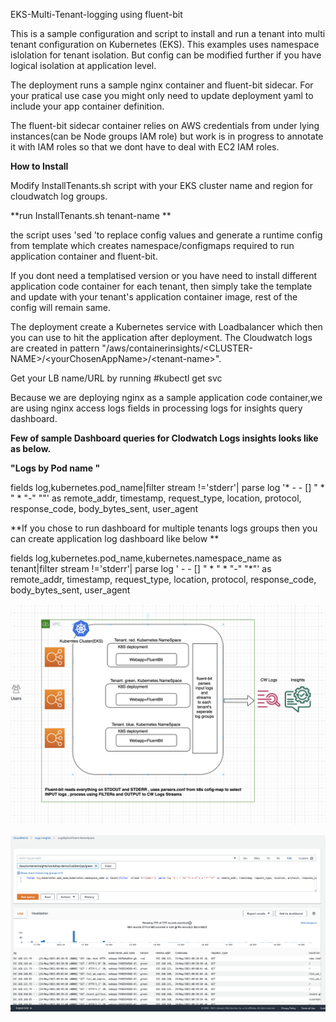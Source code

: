 EKS-Multi-Tenant-logging using fluent-bit

This is a sample configuration and script to install and run a tenant into multi tenant configuration on Kubernetes (EKS). This examples uses namespace islolation for tenant isolation. But config can be modified further if you have logical isolation at application level.

The deployment runs a sample nginx container and fluent-bit sidecar. For your pratical use case you might only need to update deployment yaml to include your app container definition.

The fluent-bit sidecar container relies on AWS credentials from under lying instances(can be Node groups IAM role) but work is in progress to annotate it with IAM roles so that we dont have to deal with EC2 IAM roles.

 **How to Install** 

Modify InstallTenants.sh script with your EKS cluster name and region for cloudwatch log groups.

**run InstallTenants.sh tenant-name **
 
the script uses \'sed \'to replace config values and generate a runtime config from template which creates namespace/configmaps required to run application container and fluent-bit.
  
If you dont need a templatised version or you have need to install different application code container for each tenant, then simply take the template and update with your tenant's application container image, rest of the config will remain same.
  
The deployment create a Kubernetes service with Loadbalancer which then you can use to hit the application after deployment. The Cloudwatch logs are created in pattern \"/aws/containerinsights/\<CLUSTER-NAME\>/\<yourChosenAppName\>\/<tenant-name\>\".
 
Get your LB name/URL by running #kubectl get svc <tenant-name>
  
Because we are deploying nginx as a sample application code container,we are using nginx access logs fields in processing logs for insights query dashboard.
  
**Few of sample Dashboard queries for Clodwatch Logs insights looks like as below.**
  
  **"Logs by Pod name "**
 
fields log,kubernetes.pod_name|filter  stream !='stderr'|  parse log '* - - [] " * "  * "-" ""' as remote_addr, timestamp, request_type, location, protocol, response_code, body_bytes_sent, user_agent 

 **If you chose to run dashboard for multiple tenants logs groups then you can create application log dashboard like below **
 
fields log,kubernetes.pod_name,kubernetes.namespace_name as tenant|filter  stream !='stderr'|  parse log ' - - [] " * "  * "-" "*"' as remote_addr, timestamp, request_type, location, protocol, response_code, body_bytes_sent, user_agent 



![alt text](https://github.com/priyavartk/eks-multi-tenant-logging/blob/main/Screenshot%202021-05-24%20at%2011.29.12.png?raw=true)

![alt text](https://github.com/priyavartk/eks-multi-tenant-logging/blob/main/Screenshot%202021-05-24%20at%2010.30.17.png?raw=true)


